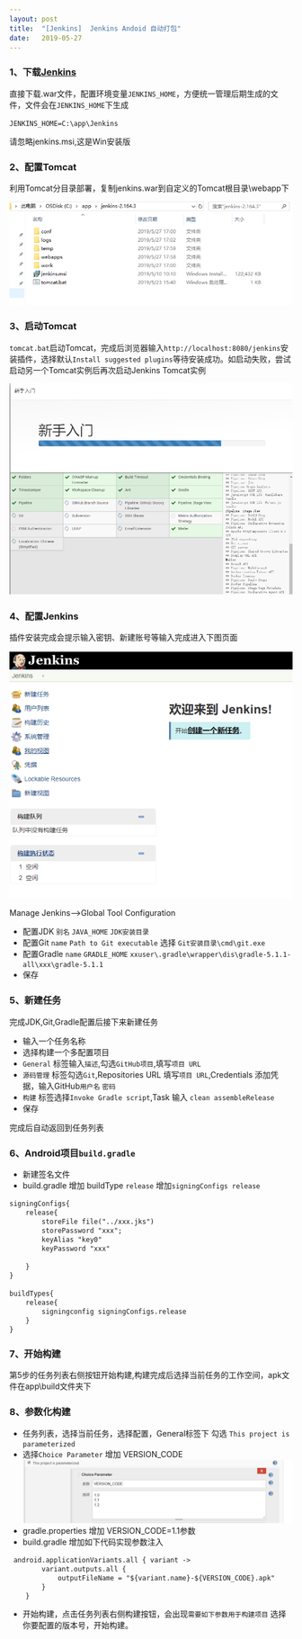 ```yaml
---
layout: post
title:  "[Jenkins]	Jenkins Andoid 自动打包"
date:   2019-05-27
---
```



### 1、下载[Jenkins](http://mirrors.jenkins.io/war-stable/latest/)
直接下载.war文件，配置环境变量`JENKINS_HOME`，方便统一管理后期生成的文件，文件会在`JENKINS_HOME`下生成


`JENKINS_HOME=C:\app\Jenkins`

请忽略jenkins.msi,这是Win安装版


### 2、配置Tomcat
利用Tomcat分目录部署，复制jenkins.war到自定义的Tomcat根目录\webapp下


![](/assets/jenkins-2.png)


### 3、启动Tomcat

`tomcat.bat`启动Tomcat，完成后浏览器输入`http://localhost:8080/jenkins`安装插件，选择默认`Install suggested plugins`等待安装成功。如启动失败，尝试启动另一个Tomcat实例后再次启动Jenkins Tomcat实例

![](/assets/jenkins-1.png)

###	4、配置Jenkins
插件安装完成会提示输入密钥、新建账号等输入完成进入下图页面



![](/assets/jenkins-3.png)

Manage Jenkins-->Global Tool Configuration

*	配置JDK `别名` `JAVA_HOME` `JDK安装目录`
*	配置Git	`name` `Path to Git executable` 选择 `Git安装目录\cmd\git.exe`
*	配置Gradle `name` `GRADLE_HOME`  `xxuser\.gradle\wrapper\dis\gradle-5.1.1-all\xxx\gradle-5.1.1`
* 	保存

### 5、新建任务

完成JDK,Git,Gradle配置后接下来新建任务

* 	输入一个任务名称
*	选择构建一个多配置项目
*	`General` 标签输入`描述`,勾选`GitHub项目`,填写`项目 URL`
*	`源码管理` 标签勾选`Git`,Repositories URL 填写`项目 URL`,Credentials 添加凭据，输入GitHub`用户名` `密码`
*	`构建` 标签选择`Invoke Gradle script`,Task 输入 `clean assembleRelease`
*	保存


完成后自动返回到任务列表

### 6、Android项目`build.gradle`
*	新建签名文件
* 	build.gradle 增加 buildType `release` 增加`signingConfigs release`


```
signingConfigs{
	release{
		storeFile file("../xxx.jks")
		storePassword "xxx";
		keyAlias "key0"
		keyPassword "xxx"
	
	}
}

buildTypes{
	release{
		signingconfig signingConfigs.release
	}
}

```

### 7、开始构建
第5步的任务列表右侧按钮开始构建,构建完成后选择当前任务的工作空间，apk文件在app\build文件夹下

### 8、参数化构建

* 	任务列表，选择当前任务，选择配置，General标签下 勾选 `This project is parameterized`
*	选择`Choice Parameter` 增加 VERSION_CODE 
![](/assets/jenkins-4.jpg)
*	gradle.properties 增加 VERSION_CODE=1.1参数
*	build.gradle 增加如下代码实现参数注入
```
 android.applicationVariants.all { variant ->
        variant.outputs.all {
            outputFileName = "${variant.name}-${VERSION_CODE}.apk"
        }
    }
```
*	开始构建，点击任务列表右侧构建按钮，会出现`需要如下参数用于构建项目` 选择你要配置的版本号，开始构建。









